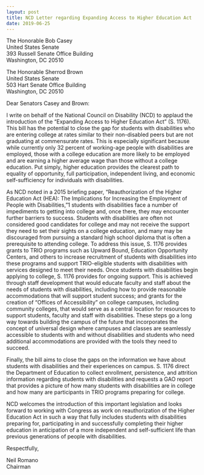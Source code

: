 ```yaml
---
layout: post
title: NCD Letter regarding Expanding Access to Higher Education Act
date: 2019-06-25
---
```

The Honorable Bob Casey\
United States Senate\
393 Russell Senate Office Building\
Washington, DC 20510

The Honorable Sherrod Brown\
United States Senate\
503 Hart Senate Office Building\
Washington, DC 20510

Dear Senators Casey and Brown:

I write on behalf of the National Council on Disability (NCD) to applaud the introduction of the “Expanding Access to Higher Education Act” (S. 1176). This bill has the potential to close the gap for students with disabilities who are entering college at rates similar to their non-disabled peers but are not graduating at commensurate rates. This is especially significant because while currently only 32 percent of working-age people with disabilities are employed, those with a college education are more likely to be employed and are earning a higher average wage than those without a college education. Put simply, higher education provides the clearest path to equality of opportunity, full participation, independent living, and economic self-sufficiency for individuals with disabilities.

As NCD noted in a 2015 briefing paper, “Reauthorization of the Higher Education Act (HEA): The Implications for Increasing the Employment of People with Disabilities,”1 students with disabilities face a number of impediments to getting into college and, once there, they may encounter further barriers to success. Students with disabilities are often not considered good candidates for college and may not receive the support they need to set their sights on a college education, and many may be discouraged from pursuing a standard high school diploma that is often a prerequisite to attending college. To address this issue, S. 1176 provides grants to TRIO programs such as Upward Bound, Education Opportunity Centers, and others to increase recruitment of students with disabilities into these programs and support TRIO-eligible students with disabilities with services designed to meet their needs. Once students with disabilities begin applying to college, S. 1176 provides for ongoing support. This is achieved through staff development that would educate faculty and staff about the needs of students with disabilities, including how to provide reasonable accommodations that will support student success; and grants for the creation of “Offices of Accessibility” on college campuses, including community colleges, that would serve as a central location for resources to support students, faculty and staff with disabilities. These steps go a long way towards building the campus of the future that incorporates the concept of universal design where campuses and classes are seamlessly accessible to students with and without disabilities and students who need additional accommodations are provided with the tools they need to succeed.

Finally, the bill aims to close the gaps on the information we have about students with disabilities and their experiences on campus. S. 1176 direct the Department of Education to collect enrollment, persistence, and attrition information regarding students with disabilities and requests a GAO report that provides a picture of how many students with disabilities are in college and how many are participants in TRIO programs preparing for college.

NCD welcomes the introduction of this important legislation and looks forward to working with Congress as work on reauthorization of the Higher Education Act in such a way that fully includes students with disabilities preparing for, participating in and successfully completing their higher education in anticipation of a more independent and self-sufficient life than previous generations of people with disabilities.

Respectfully,

Neil Romano\
Chairman